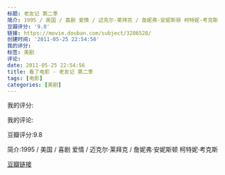 ```yaml
---
标题: 老友记 第二季
简介: 1995 / 美国 / 喜剧 爱情 / 迈克尔·莱拜克 / 詹妮弗·安妮斯顿 柯特妮·考克斯
豆瓣评分: '9.8'
链接: https://movie.douban.com/subject/3286528/
创建时间: '2011-05-25 22:54:56'
我的评分:
标签: 美剧
评论:
date: 2011-05-25 22:54:56
title: 看了电影 - 老友记 第二季
tags: [电影]
categories: [美剧]
---
```


我的评分:

我的评论:

豆瓣评分:9.8

简介:1995 / 美国 / 喜剧 爱情 / 迈克尔·莱拜克 / 詹妮弗·安妮斯顿 柯特妮·考克斯

[豆瓣链接](https://movie.douban.com/subject/3286528/)

